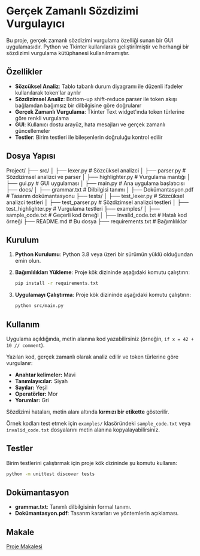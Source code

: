 # Gerçek Zamanlı Sözdizimi Vurgulayıcı

Bu proje, gerçek zamanlı sözdizimi vurgulama özelliği sunan bir GUI uygulamasıdır. Python ve Tkinter kullanılarak geliştirilmiştir ve herhangi bir sözdizimi vurgulama kütüphanesi kullanılmamıştır.

## Özellikler

- **Sözcüksel Analiz**: Tablo tabanlı durum diyagramı ile düzenli ifadeler kullanılarak token'lar ayrılır
- **Sözdizimsel Analiz**: Bottom-up shift-reduce parser ile token akışı bağlamdan bağımsız bir dilbilgisine göre doğrulanır
- **Gerçek Zamanlı Vurgulama**: Tkinter Text widget'ında token türlerine göre renkli vurgulama
- **GUI**: Kullanıcı dostu arayüz, hata mesajları ve gerçek zamanlı güncellemeler
- **Testler**: Birim testleri ile bileşenlerin doğruluğu kontrol edilir

## Dosya Yapısı

Project/
├── src/
│ ├── lexer.py # Sözcüksel analizci
│ ├── parser.py # Sözdizimsel analizci ve parser
│ ├── highlighter.py # Vurgulama mantığı
│ ├── gui.py # GUI uygulaması
│ ├── main.py # Ana uygulama başlatıcısı
├── docs/
│ ├── grammar.txt # Dilbilgisi tanımı
│ ├── Dokümantasyon.pdf # Tasarım dokümantasyonu
├── tests/
│ ├── test_lexer.py # Sözcüksel analizci testleri
│ ├── test_parser.py # Sözdizimsel analizci testleri
│ ├── test_highlighter.py # Vurgulama testleri
├── examples/
│ ├── sample_code.txt # Geçerli kod örneği
│ ├── invalid_code.txt # Hatalı kod örneği
├── README.md # Bu dosya
├── requirements.txt # Bağımlılıklar


## Kurulum

1. **Python Kurulumu**: Python 3.8 veya üzeri bir sürümün yüklü olduğundan emin olun.

2. **Bağımlılıkları Yükleme**: Proje kök dizininde aşağıdaki komutu çalıştırın:
   ```bash
   pip install -r requirements.txt
      ```

3. **Uygulamayı Çalıştırma**: Proje kök dizininde aşağıdaki komutu çalıştırın:
    ```bash
   python src/main.py
      ```
## Kullanım

Uygulama açıldığında, metin alanına kod yazabilirsiniz (örneğin, `if x = 42 + 10 // comment`).

Yazılan kod, gerçek zamanlı olarak analiz edilir ve token türlerine göre vurgulanır:

- **Anahtar kelimeler:** Mavi  
- **Tanımlayıcılar:** Siyah  
- **Sayılar:** Yeşil  
- **Operatörler:** Mor  
- **Yorumlar:** Gri  

Sözdizimi hataları, metin alanı altında **kırmızı bir etikette** gösterilir.

Örnek kodları test etmek için `examples/` klasöründeki `sample_code.txt` veya `invalid_code.txt` dosyalarını metin alanına kopyalayabilirsiniz.

## Testler

Birim testlerini çalıştırmak için proje kök dizininde şu komutu kullanın:

```bash
python -m unittest discover tests
```

## Dokümantasyon

- **grammar.txt**: Tanımlı dilbilgisinin formal tanımı.
- **Dokümantasyon.pdf**: Tasarım kararları ve yöntemlerin açıklaması.

## Makale

[Proje Makalesi]( https://docs.google.com/document/d/1Uv3gnT_9vbvMekNI20225fH9YNka1nWZL8r6Jky1ckM/edit?usp=sharing)

